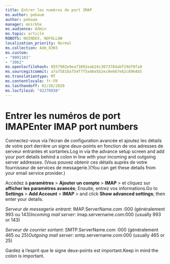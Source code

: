 ```yaml
---
title: Entrer les numéros de port IMAP
ms.author: pebaum
author: pebaum
manager: mnirkhe
ms.audience: Admin
ms.topic: article
ROBOTS: NOINDEX, NOFOLLOW
localization_priority: Normal
ms.collection: Adm_O365
ms.custom:
- "9001101"
- "3062"
ms.openlocfilehash: 8557902e9ea73892eab24c3073784abf29df0fa9
ms.sourcegitcommit: a7a7581ba754f7f5a46e5b2ec0e667e82c8964b5
ms.translationtype: MT
ms.contentlocale: fr-FR
ms.lasthandoff: 02/26/2020
ms.locfileid: "42278938"
---
```

# <a name="enter-imap-port-numbers"></a><span data-ttu-id="b4956-102">Entrer les numéros de port IMAP</span><span class="sxs-lookup"><span data-stu-id="b4956-102">Enter IMAP port numbers</span></span>

<span data-ttu-id="b4956-103">Connectez-vous via l’écran de configuration avancée et ajoutez les détails de votre port derrière un signe deux-points en fonction de vos adresses de serveur entrantes et sortantes.</span><span class="sxs-lookup"><span data-stu-id="b4956-103">Log in via the advance setup screen and add your port details behind a colon in line with your incoming and outgoing server addresses.</span></span> <span data-ttu-id="b4956-104">(Vous pouvez obtenir ces détails auprès de votre fournisseur de services de messagerie.)</span><span class="sxs-lookup"><span data-stu-id="b4956-104">(You can get these details from your email service provider.)</span></span> 

<span data-ttu-id="b4956-105">Accédez à **paramètres** > **Ajouter un compte** > **IMAP** > et cliquez sur **afficher les paramètres avancés**; Ensuite, entrez vos informations.</span><span class="sxs-lookup"><span data-stu-id="b4956-105">Go to **Settings** > **Add Account** > **IMAP** > and click **Show advanced settings**; then enter your details.</span></span> 

<span data-ttu-id="b4956-106">*Serveur de messagerie entrant*: IMAP.ServerName.com :000 (généralement 993 ou 143)</span><span class="sxs-lookup"><span data-stu-id="b4956-106">*Incoming mail server*: imap.servername.com:000 (usually 993 or 143)</span></span> 

<span data-ttu-id="b4956-107">*Serveur de courrier sortant*: SMTP.ServerName.com :000 (généralement 465 ou 25)</span><span class="sxs-lookup"><span data-stu-id="b4956-107">*Outgoing mail server*: smtp.servername.com:000 (usually 465 or 25)</span></span> 

<span data-ttu-id="b4956-108">Gardez à l’esprit que le signe deux-points est important.</span><span class="sxs-lookup"><span data-stu-id="b4956-108">Keep in mind the colon is important.</span></span> 
